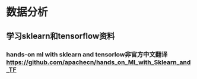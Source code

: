 # 数据分析
## 学习sklearn和tensorflow资料
### hands-on ml with sklearn and tensorlow非官方中文翻译 https://github.com/apachecn/hands_on_Ml_with_Sklearn_and_TF
